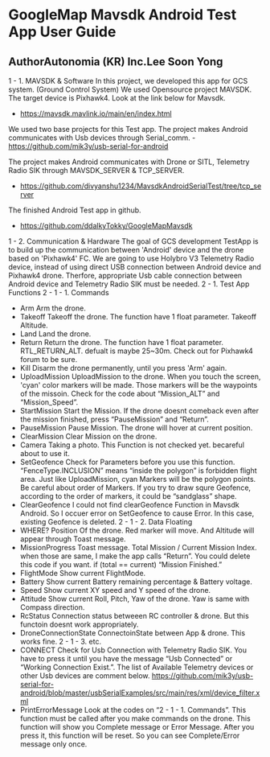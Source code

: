 GoogleMap Mavsdk Android Test App
User Guide
=============
AuthorAutonomia (KR) Inc.Lee Soon Yong
-------------

1 - 1. MAVSDK & Software
 In this project, we developed this app for GCS system. (Ground Control System) We used Opensource project MAVSDK. The target device is Pixhawk4. Look at the link below for Mavsdk.
- https://mavsdk.mavlink.io/main/en/index.html
 
 We used two base projects for this Test app. The project makes Android communicates with Usb devices through Serial_comm. - https://github.com/mik3y/usb-serial-for-android

 The project makes Android communicates with Drone or SITL, Telemetry Radio SIK through MAVSDK_SERVER & TCP_SERVER.
 - https://github.com/divyanshu1234/MavsdkAndroidSerialTest/tree/tcp_server

 The finished Android Test app in github.
- https://github.com/ddalkyTokky/GoogleMapMavsdk

1 - 2. Communication & Hardware
 The goal of GCS development TestApp is to build up the communication between 'Android' device and the drone based on 'Pixhawk4' FC. We are going to use Holybro V3 Telemetry Radio device, instead of using direct USB connection between Android device and Pixhawk4 drone. Therfore, appropriate Usb cable connection between Android device and Telemetry Radio SIK must be needed.
2 - 1. Test App Functions
2 - 1 - 1. Commands
 - Arm
 Arm the drone.
 - Takeoff
 Takeoff the drone. The function have 1 float parameter. Takeoff Altitude.
 - Land
 Land the drone.
 - Return
 Return the drone. The function have 1 float parameter. RTL_RETURN_ALT. defualt is maybe 25~30m. Check out for Pixhawk4 forum to be sure.
 - Kill 
 Disarm the drone permanently, until you press 'Arm' again.
 - UploadMission
 UploadMission to the drone. When you touch the screen, 'cyan' color markers will be made. Those markers will be the waypoints of the missoin. Check for the code about “Mission_ALT” and “Mission_Speed”.
 - StartMission
 Start the Mission. If the drone doesnt comeback even after the mission finished, press “PauseMission” and “Return”.
 - PauseMission
 Pause Mission. The drone will hover at current position.
 - ClearMission Clear Mission on the drone.
 - Camera
 Taking a photo. This Function is not checked yet. becareful about to use it.
 - SetGeofence
 Check for Parameters before you use this function. “FenceType.INCLUSION” means “inside the polygon” is forbidden flight area. Just like UploadMission, cyan Markers will be the polygon points. Be careful about order of Markers. If you try to draw squre Geofence, according to the order of markers, it could be “sandglass” shape.
 - ClearGeofence
 I could not find clearGeofence Function in Mavsdk Android. So I occuer error on SetGeofence to cause Error. In this case, existing Geofence is deleted.
2 - 1 - 2. Data Floating
 - WHERE?
 Position Of the drone. Red marker will move. And Altitude will appear through Toast message.
 - MissionProgress
 Toast message. Total Mission / Current Mission Index. when those are same, I make the app calls “Return”. You could delete this code if you want. if (total == current) “Mission Finished.”
 - FlightMode
 Show current FlightMode.
 - Battery
 Show current Battery remaining percentage & Battery voltage. 
 - Speed
 Show current XY speed and Y speed of the drone.
 - Attitude
 Show current Roll, Pitch, Yaw of the drone. Yaw is same with Compass direction.
 - RcStatus
 Connection status betweeen RC controller & drone. But this functoin doesnt work appropriately.
 - DroneConnectionState
 ConnectoinState between App & drone. This works fine.
2 - 1 - 3. etc.
 - CONNECT
 Check for Usb Connection with Telemetry Radio SIK. You have to press it until you have the message “Usb Connected” or “Working Connection Exist.”. The list of Available Telemetry devices or other Usb devices are comment below.
https://github.com/mik3y/usb-serial-for-android/blob/master/usbSerialExamples/src/main/res/xml/device_filter.xml
 - PrintErrorMessage
 Look at the codes on “2 - 1 - 1. Commands”. This function must be called after you make commands on the drone. This function will show you Complete message or Error Message. After you press it, this function will be reset. So you can see Complete/Error message only once.
